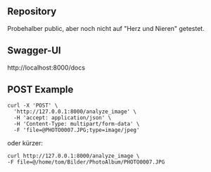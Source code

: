 ## Repository
Probehalber public, aber noch nicht auf "Herz und Nieren" getestet.

## Swagger-UI
http://localhost:8000/docs

## POST Example
```
curl -X 'POST' \
  'http://127.0.0.1:8000/analyze_image' \
  -H 'accept: application/json' \
  -H 'Content-Type: multipart/form-data' \
  -F 'file=@PHOTO0007.JPG;type=image/jpeg'
```
oder kürzer:
```
curl http://127.0.0.1:8000/analyze_image \
-F file=@/home/tom/Bilder/PhotoAlbum/PHOTO0007.JPG
```

